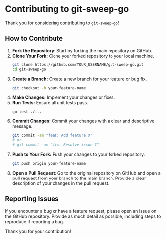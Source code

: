 # Contributing to git-sweep-go

Thank you for considering contributing to `git-sweep-go`!

## How to Contribute

1.  **Fork the Repository:** Start by forking the main repository on GitHub.
2.  **Clone Your Fork:** Clone your forked repository to your local machine.
    ```bash
    git clone https://github.com/YOUR_USERNAME/git-sweep-go.git
    cd git-sweep-go
    ```
3.  **Create a Branch:** Create a new branch for your feature or bug fix.
    ```bash
    git checkout -b your-feature-name
    ```
4.  **Make Changes:** Implement your changes or fixes.
5.  **Run Tests:** Ensure all unit tests pass.
    ```bash
    go test ./...
    ```
6.  **Commit Changes:** Commit your changes with a clear and descriptive message.
    ```bash
    git commit -am "feat: Add feature X"
    # or
    # git commit -am "fix: Resolve issue Y"
    ```
7.  **Push to Your Fork:** Push your changes to your forked repository.
    ```bash
    git push origin your-feature-name
    ```
8.  **Open a Pull Request:** Go to the original repository on GitHub and open a pull request from your branch to the main branch. Provide a clear description of your changes in the pull request.

## Reporting Issues

If you encounter a bug or have a feature request, please open an issue on the GitHub repository. Provide as much detail as possible, including steps to reproduce if reporting a bug.

Thank you for your contribution!
